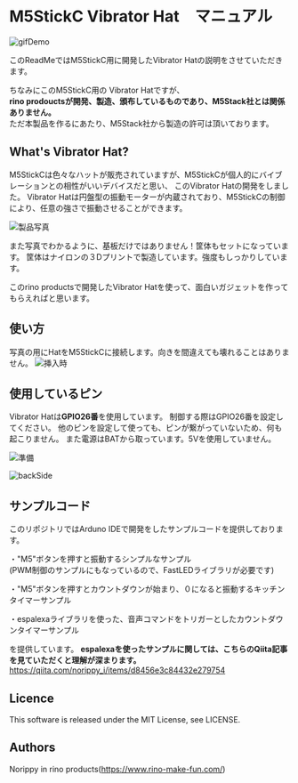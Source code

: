 # M5StickC Vibrator Hat　マニュアル

![gifDemo](https://user-images.githubusercontent.com/14104069/71437896-e01dfb80-2736-11ea-80e0-31f284552189.gif)

このReadMeではM5StickC用に開発したVibrator Hatの説明をさせていただきます。

ちなみにこのM5StickC用の Vibrator Hatですが、<br>
**rino prodouctsが開発、製造、頒布しているものであり、M5Stack社とは関係ありません。**<br>
ただ本製品を作るにあたり、M5Stack社から製造の許可は頂いております。

## What's Vibrator Hat?
M5StickCは色々なハットが販売されていますが、M5StickCが個人的にバイブレーションとの相性がいいデバイスだと思い、
このVibrator Hatの開発をしました。
Vibrator Hatは円盤型の振動モーターが内蔵されており、M5StickCの制御により、任意の強さで振動させることができます。

![製品写真](https://user-images.githubusercontent.com/14104069/71438011-4a36a080-2737-11ea-8691-4a0ddb229e8c.png)

また写真でわかるように、基板だけではありません！筐体もセットになっています。
筐体はナイロンの３Dプリントで製造しています。強度もしっかりしています。

このrino productsで開発したVibrator Hatを使って、面白いガジェットを作ってもらえればと思います。

## 使い方
写真の用にHatをM5StickCに接続します。向きを間違えても壊れることはありません。
![挿入時](https://user-images.githubusercontent.com/14104069/71437930-fd52ca00-2736-11ea-81b6-baa6bb67e05a.png)

## 使用しているピン
Vibrator Hatは**GPIO26番**を使用しています。
制御する際はGPIO26番を設定してください。
他のピンを設定して使っても、ピンが繋がっていないため、何も起こりません。
また電源はBATから取っています。5Vを使用していません。

![準備](https://user-images.githubusercontent.com/14104069/71437942-02b01480-2737-11ea-8d23-d39bd776c497.png)

![backSide](https://user-images.githubusercontent.com/14104069/73329318-96c64c00-42a0-11ea-9840-5260c067af24.png)

## サンプルコード
このリポジトリではArduno IDEで開発をしたサンプルコードを提供しております。

・"M5"ボタンを押すと振動するシンプルなサンプル<br>   (PWM制御のサンプルにもなっているので、FastLEDライブラリが必要です)

・"M5"ボタンを押すとカウントダウンが始まり、０になると振動するキッチンタイマーサンプル

・espalexaライブラリを使った、音声コマンドをトリガーとしたカウントダウンタイマーサンプル

を提供しています。
**espalexaを使ったサンプルに関しては、こちらのQiita記事を見ていただくと理解が深まります。**<br>https://qiita.com/norippy_i/items/d8456e3c84432e279754


## Licence
This software is released under the MIT License, see LICENSE.

## Authors
Norippy in rino products(https://www.rino-make-fun.com/)
